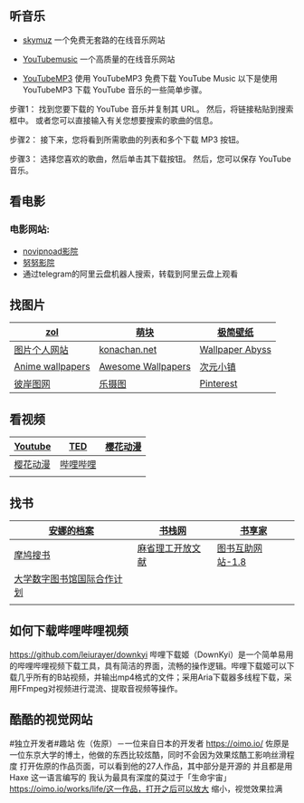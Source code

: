 ## 听音乐

- [skymuz](https://skymuz.org/) 
  一个免费无套路的在线音乐网站

- [YouTubemusic](https://music.youtube.com/) 
  一个高质量的在线音乐网站

- [YouTubeMP3](https://youtubemp3.la/en2/) 
  使用 YouTubeMP3 免费下载 YouTube Music
以下是使用 YouTubeMP3 下载 YouTube 音乐的一些简单步骤。

步骤1： 找到您要下载的 YouTube 音乐并复制其 URL。 然后，将链接粘贴到搜索框中。 或者您可以直接输入有关您想要搜索的歌曲的信息。

步骤2： 接下来，您将看到所需歌曲的列表和多个下载 MP3 按钮。

步骤3： 选择您喜欢的歌曲，然后单击其下载按钮。 然后，您可以保存 YouTube 音乐。



## 看电影


### 电影网站:

- [novipnoad影院](https://www.novipnoad.com/)    
- [努努影院](https://www.nunuyy2.org/)
- 通过telegram的阿里云盘机器人搜索，转载到阿里云盘上观看



## 找图片

| [zol](https://desk.zol.com.cn/)                              | [萌块](https://www.moeblock.com/)            | [极简壁纸](https://bz.zzzmh.cn/index#anime)       |
| ------------------------------------------------------------ | -------------------------------------------- | ------------------------------------------------- |
| [图片个人网站](https://iw233.cn/)                            | [konachan.net](http://konachan.net/post)     | [Wallpaper Abyss ](https://wall.alphacoders.com/) |
| [Anime wallpapers](https://wallpaperscraft.com/catalog/anime/) | [Awesome Wallpapers ](https://wallhaven.cc/) | [次元小镇   ](https://dimtown.com/)               |
| [彼岸图网  ]( https://pic.netbian.com/)                      | [乐摄图  ]( https://www.leshetu.me/)         | [Pinterest ]( https://www.pinterest.com/)         |



## 看视频

| [Youtube](https://youtube.com/)                | [TED](https://www.ted.com/)            | [樱花动漫](https://www.yinghuadongman123.com/) |
| ---------------------------------------------- | -------------------------------------- | ---------------------------------------------- |
| [樱花动漫](https://www.yinghuadongman123.com/) | [哔哩哔哩 ](https://www.bilibili.com/) |                                                |
|                                                |                                        |                                                |

## 找书

| [安娜的档案](https://zh.annas-archive.org/)                  | [书栈网](https://www.bookstack.cn/)             | [书享家](https://www.shuxiangjia.cn/)     |
| ------------------------------------------------------------ | ----------------------------------------------- | ----------------------------------------- |
| [摩鸠搜书](https://www.jiumodiary.com/)                      | [麻省理工开放文献](https://ocw.mit.edu/search/) | [图书互助网站-1.8](http://bk.5mbook.com/) |
| [大学数字图书馆国际合作计划](https://cadal.edu.cn/index/home#page1) |                                                 |                                           |
|                                                              |                                                 |                                           |

## 如何下载哔哩哔哩视频
https://github.com/leiurayer/downkyi
哔哩下载姬（DownKyi）是一个简单易用的哔哩哔哩视频下载工具，具有简洁的界面，流畅的操作逻辑。哔哩下载姬可以下载几乎所有的B站视频，并输出mp4格式的文件；采用Aria下载器多线程下载，采用FFmpeg对视频进行混流、提取音视频等操作。

## 酷酷的视觉网站
#独立开发者#趣站
佐（佐原）－一位来自日本的开发者
https://oimo.io/
佐原是一位东京大学的博土，他做的东西比较炫酷，同时不会因为效果炫酷工影响丝滑程度
打开佐原的作品页面，可以看到他的27人作品，其中部分是开源的
并且都是用 Haxe 这一语言编写的
我认为最具有深度的莫过于「生命宇宙」https://oimo.io/works/life/这一作品，打开之后可以放大
缩小，视觉效果拉满
